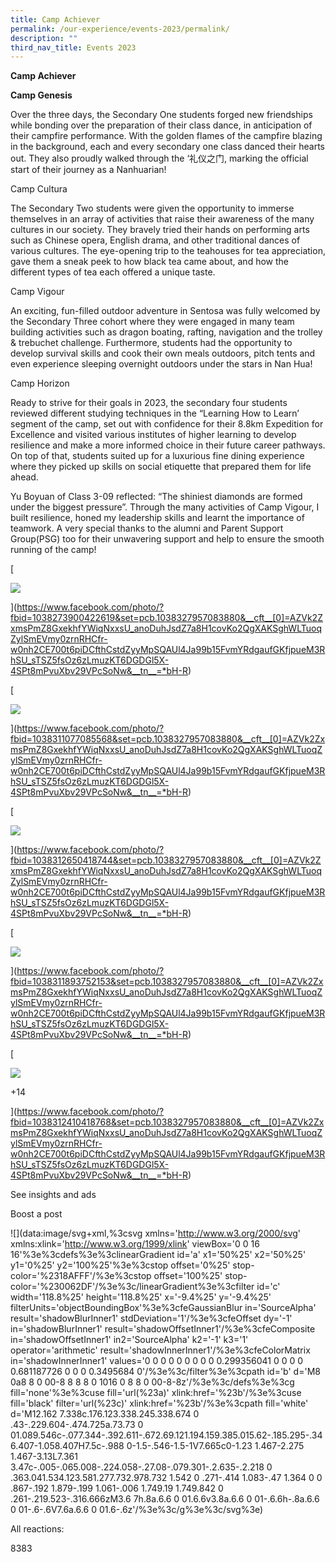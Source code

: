 ```yaml
---
title: Camp Achiever
permalink: /our-experience/events-2023/permalink/
description: ""
third_nav_title: Events 2023
---
```

**Camp Achiever**

**Camp Genesis**

Over the three days, the Secondary One students forged new friendships while bonding over the preparation of their class dance, in anticipation of their campfire performance. With the golden flames of the campfire blazing in the background, each and every secondary one class danced their hearts out. They also proudly walked through the ‘礼仪之门, marking the official start of their journey as a Nanhuarian!

Camp Cultura

The Secondary Two students were given the opportunity to immerse themselves in an array of activities that raise their awareness of the many cultures in our society. They bravely tried their hands on performing arts such as Chinese opera, English drama, and other traditional dances of various cultures. The eye-opening trip to the teahouses for tea appreciation, gave them a sneak peek to how black tea came about, and how the different types of tea each offered a unique taste.

Camp Vigour

An exciting, fun-filled outdoor adventure in Sentosa was fully welcomed by the Secondary Three cohort where they were engaged in many team building activities such as dragon boating, rafting, navigation and the trolley & trebuchet challenge. Furthermore, students had the opportunity to develop survival skills and cook their own meals outdoors, pitch tents and even experience sleeping overnight outdoors under the stars in Nan Hua!

Camp Horizon

Ready to strive for their goals in 2023, the secondary four students reviewed different studying techniques in the “Learning How to Learn’ segment of the camp, set out with confidence for their 8.8km Expedition for Excellence and visited various institutes of higher learning to develop resilience and make a more informed choice in their future career pathways. On top of that, students suited up for a luxurious fine dining experience where they picked up skills on social etiquette that prepared them for life ahead.

Yu Boyuan of Class 3-09 reflected: “The shiniest diamonds are formed under the biggest pressure”. Through the many activities of Camp Vigour, I built resilience, honed my leadership skills and learnt the importance of teamwork. A very special thanks to the alumni and Parent Support Group(PSG) too for their unwavering support and help to ensure the smooth running of the camp!

[

![](https://scontent.fsin6-1.fna.fbcdn.net/v/t39.30808-6/327314328_3435161033396655_610103574150862459_n.jpg?stp=dst-jpg_p600x600&_nc_cat=111&ccb=1-7&_nc_sid=730e14&_nc_ohc=YjUwQ2DuU_EAX9mj-pD&_nc_ht=scontent.fsin6-1.fna&oh=00_AfCibXwl8N5__0ugwRBECfKhdkmCz_-DiXTECgAILSNrag&oe=6419EAB9)

](https://www.facebook.com/photo/?fbid=1038273900422619&set=pcb.1038327957083880&__cft__[0]=AZVk2ZxmsPmZ8GxekhfYWiqNxxsU_anoDuhJsdZ7a8H1covKo2QgXAKSghWLTuoqZylSmEVmy0zrnRHCfr-w0nh2CE700t6piDCfthCstdZyyMpSQAUl4Ja99b15FvmYRdgaufGKfjpueM3RhSU_sTSZ5fsOz6zLmuzKT6DGDGl5X-4SPt8mPvuXbv29VPcSoNw&__tn__=*bH-R)

[

![](https://scontent.fsin6-1.fna.fbcdn.net/v/t39.30808-6/327575337_1566664180508094_5279543350536287512_n.jpg?stp=dst-jpg_p600x600&_nc_cat=102&ccb=1-7&_nc_sid=730e14&_nc_ohc=EwpT_ZkimkoAX9KK0Vz&_nc_ht=scontent.fsin6-1.fna&oh=00_AfBjMoxF_mxqNXgcIVMO8jQavDo-yOjZM5TS2EWDsvHMFA&oe=641A4978)

](https://www.facebook.com/photo/?fbid=1038311077085568&set=pcb.1038327957083880&__cft__[0]=AZVk2ZxmsPmZ8GxekhfYWiqNxxsU_anoDuhJsdZ7a8H1covKo2QgXAKSghWLTuoqZylSmEVmy0zrnRHCfr-w0nh2CE700t6piDCfthCstdZyyMpSQAUl4Ja99b15FvmYRdgaufGKfjpueM3RhSU_sTSZ5fsOz6zLmuzKT6DGDGl5X-4SPt8mPvuXbv29VPcSoNw&__tn__=*bH-R)

[

![](https://scontent.fsin6-1.fna.fbcdn.net/v/t39.30808-6/326476231_677774520800987_4675090288975777607_n.jpg?stp=dst-jpg_p600x600&_nc_cat=110&ccb=1-7&_nc_sid=730e14&_nc_ohc=8HhdEQgCt4wAX8ECEXI&_nc_ht=scontent.fsin6-1.fna&oh=00_AfD3rlQuAx0HuwiEltARpWAGkVdnnJSAWZIuuoWykghXXg&oe=641B902F)

](https://www.facebook.com/photo/?fbid=1038312650418744&set=pcb.1038327957083880&__cft__[0]=AZVk2ZxmsPmZ8GxekhfYWiqNxxsU_anoDuhJsdZ7a8H1covKo2QgXAKSghWLTuoqZylSmEVmy0zrnRHCfr-w0nh2CE700t6piDCfthCstdZyyMpSQAUl4Ja99b15FvmYRdgaufGKfjpueM3RhSU_sTSZ5fsOz6zLmuzKT6DGDGl5X-4SPt8mPvuXbv29VPcSoNw&__tn__=*bH-R)

[

![](https://scontent.fsin6-1.fna.fbcdn.net/v/t39.30808-6/327736988_918222762517993_247668235661551209_n.jpg?stp=dst-jpg_p600x600&_nc_cat=103&ccb=1-7&_nc_sid=730e14&_nc_ohc=Enz64E7aAYkAX-oAaW9&_nc_ht=scontent.fsin6-1.fna&oh=00_AfBFK09CNCmalma0W6twak1D8wNQYWEMe9XigY4M7XaA0w&oe=641B480E)

](https://www.facebook.com/photo/?fbid=1038311893752153&set=pcb.1038327957083880&__cft__[0]=AZVk2ZxmsPmZ8GxekhfYWiqNxxsU_anoDuhJsdZ7a8H1covKo2QgXAKSghWLTuoqZylSmEVmy0zrnRHCfr-w0nh2CE700t6piDCfthCstdZyyMpSQAUl4Ja99b15FvmYRdgaufGKfjpueM3RhSU_sTSZ5fsOz6zLmuzKT6DGDGl5X-4SPt8mPvuXbv29VPcSoNw&__tn__=*bH-R)

[

![](https://scontent.fsin6-1.fna.fbcdn.net/v/t39.30808-6/326524107_627642718899488_603740200788759436_n.jpg?stp=dst-jpg_p600x600&_nc_cat=107&ccb=1-7&_nc_sid=730e14&_nc_ohc=aZby05cEMccAX9n24Lh&_nc_ht=scontent.fsin6-1.fna&oh=00_AfBM89dxpzcW3Rn6MMJWMBlTWt0T-yo8HtvB2QbTV3DhBg&oe=641AAF98)

+14

](https://www.facebook.com/photo/?fbid=1038312410418768&set=pcb.1038327957083880&__cft__[0]=AZVk2ZxmsPmZ8GxekhfYWiqNxxsU_anoDuhJsdZ7a8H1covKo2QgXAKSghWLTuoqZylSmEVmy0zrnRHCfr-w0nh2CE700t6piDCfthCstdZyyMpSQAUl4Ja99b15FvmYRdgaufGKfjpueM3RhSU_sTSZ5fsOz6zLmuzKT6DGDGl5X-4SPt8mPvuXbv29VPcSoNw&__tn__=*bH-R)

See insights and ads

Boost a post

![](data:image/svg+xml,%3csvg xmlns='http://www.w3.org/2000/svg' xmlns:xlink='http://www.w3.org/1999/xlink' viewBox='0 0 16 16'%3e%3cdefs%3e%3clinearGradient id='a' x1='50%25' x2='50%25' y1='0%25' y2='100%25'%3e%3cstop offset='0%25' stop-color='%2318AFFF'/%3e%3cstop offset='100%25' stop-color='%230062DF'/%3e%3c/linearGradient%3e%3cfilter id='c' width='118.8%25' height='118.8%25' x='-9.4%25' y='-9.4%25' filterUnits='objectBoundingBox'%3e%3cfeGaussianBlur in='SourceAlpha' result='shadowBlurInner1' stdDeviation='1'/%3e%3cfeOffset dy='-1' in='shadowBlurInner1' result='shadowOffsetInner1'/%3e%3cfeComposite in='shadowOffsetInner1' in2='SourceAlpha' k2='-1' k3='1' operator='arithmetic' result='shadowInnerInner1'/%3e%3cfeColorMatrix in='shadowInnerInner1' values='0 0 0 0 0 0 0 0 0 0.299356041 0 0 0 0 0.681187726 0 0 0 0.3495684 0'/%3e%3c/filter%3e%3cpath id='b' d='M8 0a8 8 0 00-8 8 8 8 0 1016 0 8 8 0 00-8-8z'/%3e%3c/defs%3e%3cg fill='none'%3e%3cuse fill='url(%23a)' xlink:href='%23b'/%3e%3cuse fill='black' filter='url(%23c)' xlink:href='%23b'/%3e%3cpath fill='white' d='M12.162 7.338c.176.123.338.245.338.674 0 .43-.229.604-.474.725a.73.73 0 01.089.546c-.077.344-.392.611-.672.69.121.194.159.385.015.62-.185.295-.346.407-1.058.407H7.5c-.988 0-1.5-.546-1.5-1V7.665c0-1.23 1.467-2.275 1.467-3.13L7.361 3.47c-.005-.065.008-.224.058-.27.08-.079.301-.2.635-.2.218 0 .363.041.534.123.581.277.732.978.732 1.542 0 .271-.414 1.083-.47 1.364 0 0 .867-.192 1.879-.199 1.061-.006 1.749.19 1.749.842 0 .261-.219.523-.316.666zM3.6 7h.8a.6.6 0 01.6.6v3.8a.6.6 0 01-.6.6h-.8a.6.6 0 01-.6-.6V7.6a.6.6 0 01.6-.6z'/%3e%3c/g%3e%3c/svg%3e)

All reactions:

8383